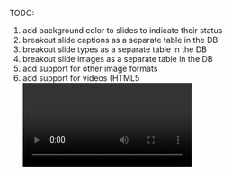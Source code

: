 TODO:
1. add background color to slides to indicate their status
2. breakout slide captions as a separate table in the DB
3. breakout slide types as a separate table in the DB
4. breakout slide images as a separate table in the DB
5. add support for other image formats
6. add support for videos (HTML5 <video> tag)